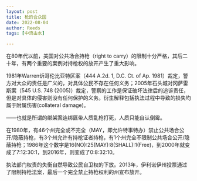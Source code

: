 ```yaml
---
layout: post
title: 枪的合众国
date: 2022-08-04
author: Reeds
tags: [中流击水]

---
```


在80年代以前，美国对公共场合持枪（right to carry）的限制十分严格，其后二十年，有两个重要的案例对持枪权的放开产生了重大影响。

1981年Warren诉哥伦比亚特区案（444 A.2d. 1, D.C. Ct. of Ap. 1981）裁定，警方对大众的责任是广义的，对具体公民不存在任何义务；2005年石头城对冈萨雷斯案（545 U.S. 748 (2005)）裁定，警察的工作是保证破坏法律后的追诉责任，但是对具体的侵害则没有任何保护的义务。衍生解释包括执法过程中导致的损失均属于附属伤害(collateral damage)。

——也就是所谓的绑架案连绑匪带人质乱枪打死，人质只能自认倒霉。

在1980年，有46个州完全或不完全（MAY，即允许特事特办）禁止公共场合公开/隐蔽持枪，有3个州允许有持枪证者持枪，有1个州完全不限制公共场合公开/隐蔽持枪；1986年这个数字是16(NO):25(MAY):8(SHALL):1(Free)，到2000年就变成了7:12:30:1，到2016年，则变成了0:8:32:10。

执法部门权责的失衡自然导致公民自卫权的下放。2013年，伊利诺伊州投票通过了限制持枪法案，最后一个完全禁止持枪权利的州宣布放开。